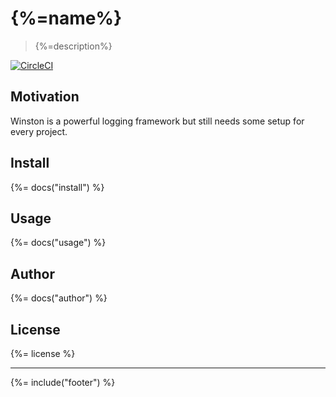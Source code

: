 # {%=name%}
> {%=description%}

[![CircleCI](https://circleci.com/gh/stefanwalther/winster/tree/master.svg?style=svg)](https://circleci.com/gh/stefanwalther/winster/tree/master)


## Motivation
Winston is a powerful logging framework but still needs some setup for every project.  

## Install
{%= docs("install") %}

## Usage
{%= docs("usage") %}

## Author
{%= docs("author") %}

## License
{%= license %}

***

{%= include("footer") %}